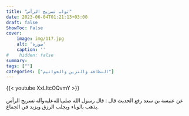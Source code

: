 ```yaml
---
title: "ثواب تسريح الرأس"
date: 2023-06-04T01:21:13+03:00
draft: false
ShowToc: False
cover:
    image: img/117.jpg
    alt: 'صورة'
    caption: ''
#    hidden: false
summary: 
tags: [""]
categories: ["النظافة والتزين والخواتيم"]
---
```

{{< youtube XxLItcOQvmY >}}  
 <br>
عن عنبسة بن سعد رفع الحديث قال : قال
رسول الله صلى‌الله‌عليه‌وآله تسريح الرأس يذهب بالوباء ويجلب الرزق ويزيد في الجماع.

